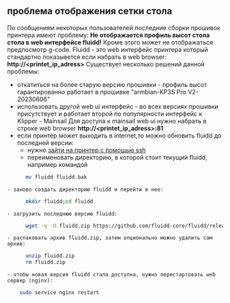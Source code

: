 ## проблема отображения сетки стола

По сообщениям некоторых пользователей последние сборки прошивок принтера имеют проблему:
**Не отображается профиль высот стола стола в web интерфейсе fluidd!** Кроме этого может не отображаться 
предпосмотр g-code. 
Fluidd - это web интерфейс принтера который стандартно показывется если набрать в web browser: **http://<printet_ip_adress>**
Существует несколько решений данной проблемы:
- откатиться на более старую версию прошивки - профиль высот гарантированно работает в прошивке "armbian-KP3S Pro V2-20230606"
- использовать другой web ui интерфейс - во всех версиях прошивки присутствует и работает второй по популярности интерфейс к Klipper - Mainsail
Для доступа к mainsail web ui нужно набрать в строке web browser **http://<printet_ip_adress>:81**
- если принтер может выходить в internet,то можно обновить fluidd до последней версии:
    - нужно [зайти на принтер с помощью ssh](../manuals/ssh_ru.md)
    - переименовать директорию, в которой стоит текущий fluidd, например командой
```sh
      mv fluidd fluidd.bak
```
    
    - заново создать директорию fluidd и перейти в нее:

```sh
      mkdir fluidd;cd fluidd
```

    - загрузить последнюю версию fluidd:

```sh
      wget -q -O fluidd.zip https://github.com/fluidd-core/fluidd/releases/latest/download/fluidd.zip
```
   
    - распаковать архив fluidd.zip, затем опционально можно удалить сам архив:

```sh
      unzip fluidd.zip
      rm fluidd.zip
```
    
    - чтобы новая версия fluidd стала доступна, нужно перестартовать web сервер (nginx):

```sh
    sudo service nginx restart
```
